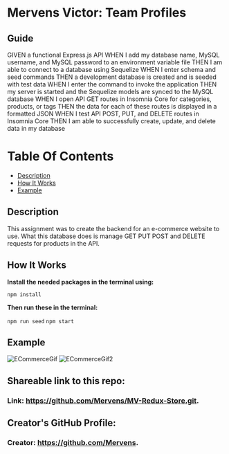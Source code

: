 # Mervens Victor: Team Profiles

## Guide
GIVEN a functional Express.js API
WHEN I add my database name, MySQL username, and MySQL password to an environment variable file
THEN I am able to connect to a database using Sequelize
WHEN I enter schema and seed commands
THEN a development database is created and is seeded with test data
WHEN I enter the command to invoke the application
THEN my server is started and the Sequelize models are synced to the MySQL database
WHEN I open API GET routes in Insomnia Core for categories, products, or tags
THEN the data for each of these routes is displayed in a formatted JSON
WHEN I test API POST, PUT, and DELETE routes in Insomnia Core
THEN I am able to successfully create, update, and delete data in my database

# Table Of Contents
- [Description](#description)
- [How It Works](#how-it-works)
- [Example](#example)

## Description  
This assignment was to create the backend for an e-commerce website to use. What this database does is manage GET PUT POST and DELETE requests for products in the API.

## How It Works  

**Install the needed packages in the terminal using:**

`npm install`

**Then run these in the terminal:**

`npm run seed`
`npm start`

## Example
![ECommerceGif]()
![ECommerceGif2](https://user-images.githubusercontent.com/82620500/132426155-6b66c82a-446f-4351-9a80-a5b35e90a0ad.gif)

## Shareable link to this repo:  

### Link: **https://github.com/Mervens/MV-Redux-Store.git.**  

## Creator's GitHub Profile:  

### Creator: **https://github.com/Mervens.**

